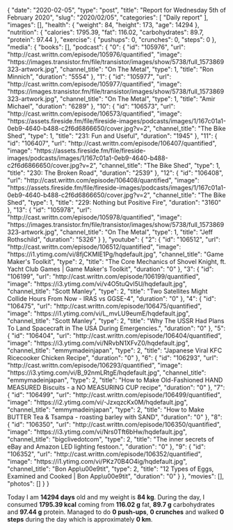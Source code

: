 {
    "date": "2020-02-05",
    "type": "post",
    "title": "Report for Wednesday 5th of February 2020",
    "slug": "2020\/02\/05",
    "categories": [
        "Daily report"
    ],
    "images": [],
    "health": {
        "weight": 84,
        "height": 173,
        "age": 14294
    },
    "nutrition": {
        "calories": 1795.39,
        "fat": 116.02,
        "carbohydrates": 89.7,
        "protein": 97.44
    },
    "exercise": {
        "pushups": 0,
        "crunches": 0,
        "steps": 0
    },
    "media": {
        "books": [],
        "podcast": {
            "0": {
                "id": "105976",
                "url": "http:\/\/cast.writtn.com\/episode\/105976\/quantified",
                "image": "https:\/\/images.transistor.fm\/file\/transistor\/images\/show\/5738\/full_1573869323-artwork.jpg",
                "channel_title": "On The Metal",
                "type": 1,
                "title": "Ron Minnich",
                "duration": "5554"
            },
            "1": {
                "id": "105977",
                "url": "http:\/\/cast.writtn.com\/episode\/105977\/quantified",
                "image": "https:\/\/images.transistor.fm\/file\/transistor\/images\/show\/5738\/full_1573869323-artwork.jpg",
                "channel_title": "On The Metal",
                "type": 1,
                "title": "Amir Michael",
                "duration": "6289"
            },
            "10": {
                "id": "106573",
                "url": "http:\/\/cast.writtn.com\/episode\/106573\/quantified",
                "image": "https:\/\/assets.fireside.fm\/file\/fireside-images\/podcasts\/images\/1\/167c01a1-0eb9-4640-b488-c2f6d6866650\/cover.jpg?v=2",
                "channel_title": "The Bike Shed",
                "type": 1,
                "title": "231: Fun and Useful",
                "duration": "1945"
            },
            "11": {
                "id": "106407",
                "url": "http:\/\/cast.writtn.com\/episode\/106407\/quantified",
                "image": "https:\/\/assets.fireside.fm\/file\/fireside-images\/podcasts\/images\/1\/167c01a1-0eb9-4640-b488-c2f6d6866650\/cover.jpg?v=2",
                "channel_title": "The Bike Shed",
                "type": 1,
                "title": "230: The Broken Road",
                "duration": "2539"
            },
            "12": {
                "id": "106408",
                "url": "http:\/\/cast.writtn.com\/episode\/106408\/quantified",
                "image": "https:\/\/assets.fireside.fm\/file\/fireside-images\/podcasts\/images\/1\/167c01a1-0eb9-4640-b488-c2f6d6866650\/cover.jpg?v=2",
                "channel_title": "The Bike Shed",
                "type": 1,
                "title": "229: Nothing but Positive Fire",
                "duration": "3160"
            },
            "13": {
                "id": "105978",
                "url": "http:\/\/cast.writtn.com\/episode\/105978\/quantified",
                "image": "https:\/\/images.transistor.fm\/file\/transistor\/images\/show\/5738\/full_1573869323-artwork.jpg",
                "channel_title": "On The Metal",
                "type": 1,
                "title": "Jeff Rothschild",
                "duration": "5326"
            }
        },
        "youtube": {
            "2": {
                "id": "106512",
                "url": "http:\/\/cast.writtn.com\/episode\/106512\/quantified",
                "image": "https:\/\/i1.ytimg.com\/vi\/8fjCKMIE1Pg\/hqdefault.jpg",
                "channel_title": "Game Maker's Toolkit",
                "type": 2,
                "title": "The Core Mechanics of Shovel Knight, ft. Yacht Club Games | Game Maker's Toolkit",
                "duration": "0"
            },
            "3": {
                "id": "106199",
                "url": "http:\/\/cast.writtn.com\/episode\/106199\/quantified",
                "image": "https:\/\/i3.ytimg.com\/vi\/v4O5tuQvI5U\/hqdefault.jpg",
                "channel_title": "Scott Manley",
                "type": 2,
                "title": "Two Satellites Might Collide Hours From Now - IRAS vs GGSE-4",
                "duration": "0"
            },
            "4": {
                "id": "106475",
                "url": "http:\/\/cast.writtn.com\/episode\/106475\/quantified",
                "image": "https:\/\/i1.ytimg.com\/vi\/L_mvLU9eumE\/hqdefault.jpg",
                "channel_title": "Scott Manley",
                "type": 2,
                "title": "Why The USSR Had Plans To Land Spacecraft in The USA During Emergencies.",
                "duration": "0"
            },
            "5": {
                "id": "106404",
                "url": "http:\/\/cast.writtn.com\/episode\/106404\/quantified",
                "image": "https:\/\/i3.ytimg.com\/vi\/NRvbN1XFvZ0\/hqdefault.jpg",
                "channel_title": "emmymadeinjapan",
                "type": 2,
                "title": "Japanese Viral KFC Ricecooker Chicken Recipe",
                "duration": "0"
            },
            "6": {
                "id": "106293",
                "url": "http:\/\/cast.writtn.com\/episode\/106293\/quantified",
                "image": "https:\/\/i3.ytimg.com\/vi\/B_92nmLRtgE\/hqdefault.jpg",
                "channel_title": "emmymadeinjapan",
                "type": 2,
                "title": "How to Make Old-Fashioned HAND MEASURED Biscuits - a NO MEASURING CUP recipe",
                "duration": "0"
            },
            "7": {
                "id": "106499",
                "url": "http:\/\/cast.writtn.com\/episode\/106499\/quantified",
                "image": "https:\/\/i2.ytimg.com\/vi\/-JzxqzcKx0M\/hqdefault.jpg",
                "channel_title": "emmymadeinjapan",
                "type": 2,
                "title": "How to Make BUTTER Tea & Tsampa - roasting barley with SAND",
                "duration": "0"
            },
            "8": {
                "id": "106350",
                "url": "http:\/\/cast.writtn.com\/episode\/106350\/quantified",
                "image": "https:\/\/i3.ytimg.com\/vi\/Nrs0Tft6bHw\/hqdefault.jpg",
                "channel_title": "bigclivedotcom",
                "type": 2,
                "title": "The inner secrets of eBay and Amazon LED lighting festoon.",
                "duration": "0"
            },
            "9": {
                "id": "106352",
                "url": "http:\/\/cast.writtn.com\/episode\/106352\/quantified",
                "image": "https:\/\/i1.ytimg.com\/vi\/PKz70B4O4ig\/hqdefault.jpg",
                "channel_title": "Bon App\u00e9tit",
                "type": 2,
                "title": "12 Types of Eggs, Examined and Cooked | Bon App\u00e9tit",
                "duration": "0"
            }
        },
        "movies": [],
        "photos": []
    }
}

Today I am <strong>14294 days</strong> old and my weight is <strong>84 kg</strong>. During the day, I consumed <strong>1795.39 kcal</strong> coming from <strong>116.02 g</strong> fat, <strong>89.7 g</strong> carbohydrates and <strong>97.44 g</strong> protein. Managed to do <strong>0 push-ups</strong>, <strong>0 crunches</strong> and walked <strong>0 steps</strong> during the day which is approximately <strong>0 km</strong>.